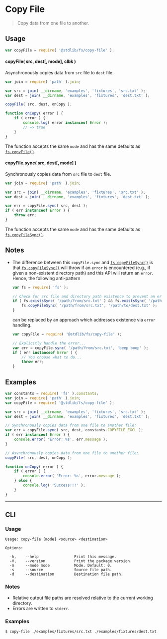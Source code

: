 <!--

@license Apache-2.0

Copyright (c) 2024 The Stdlib Authors.

Licensed under the Apache License, Version 2.0 (the "License");
you may not use this file except in compliance with the License.
You may obtain a copy of the License at

   http://www.apache.org/licenses/LICENSE-2.0

Unless required by applicable law or agreed to in writing, software
distributed under the License is distributed on an "AS IS" BASIS,
WITHOUT WARRANTIES OR CONDITIONS OF ANY KIND, either express or implied.
See the License for the specific language governing permissions and
limitations under the License.

-->

# Copy File

> Copy data from one file to another.

<section class="usage">

## Usage

```javascript
var copyFile = require( '@stdlib/fs/copy-file' );
```

#### copyFile( src, dest\[, mode], clbk )

Asynchronously copies data from `src` file to `dest` file.

```javascript
var join = require( 'path' ).join;

var src = join( __dirname, 'examples', 'fixtures', 'src.txt' );
var dest = join( __dirname, 'examples', 'fixtures', 'dest.txt' );

copyFile( src, dest, onCopy );

function onCopy( error ) {
    if ( error ) {
        console.log( error instanceof Error );
        // => true
    }
}
```

The function accepts the same `mode` and has the same defaults as [`fs.copyFile()`][node-fs].

#### copyFile.sync( src, dest\[, mode] )

Synchronously copies data from `src` file to `dest` file.

```javascript
var join = require( 'path' ).join;

var src = join( __dirname, 'examples', 'fixtures', 'src.txt' );
var dest = join( __dirname, 'examples', 'fixtures', 'dest.txt' );

var err = copyFile.sync( src, dest );
if ( err instanceof Error ) {
    throw err;
}
```

The function accepts the same `mode` and has the same defaults as [`fs.copyFileSync()`][node-fs].

</section>

<!-- /.usage -->

<section class="notes">

## Notes

-   The difference between this `copyFile.sync` and [`fs.copyFileSync()`][node-fs] is that [`fs.copyFileSync()`][node-fs] will throw if an `error` is encountered (e.g., if given a non-existent directory path) and this API will return an `error`. Hence, the following anti-pattern

    <!-- eslint-disable node/no-unsupported-features/node-builtins, node/no-sync -->

    ```javascript
    var fs = require( 'fs' );

    // Check for src file and directory path existence to prevent an error being thrown...
    if ( fs.existsSync( '/path/from/src.txt' ) && fs.existsSync( '/path/to' ) ) {
        fs.copyFileSync( '/path/from/src.txt', '/path/to/dest.txt' );
    }
    ```

    can be replaced by an approach which addresses existence via `error` handling.

    <!-- eslint-disable node/no-sync -->

    ```javascript
    var copyFile = require( '@stdlib/fs/copy-file' );

    // Explicitly handle the error...
    var err = copyFile.sync( '/path/from/src.txt', 'beep boop' );
    if ( err instanceof Error ) {
        // You choose what to do...
        throw err;
    }
    ```

</section>

<!-- /.notes -->

<section class="examples">

## Examples

<!-- eslint no-undef: "error" -->

```javascript
var constants = require( 'fs' ).constants;
var join = require( 'path' ).join;
var copyFile = require( '@stdlib/fs/copy-file' );

var src = join( __dirname, 'examples', 'fixtures', 'src.txt' );
var dest = join( __dirname, 'examples', 'fixtures', 'dest.txt' );

// Synchronously copies data from one file to another file:
var err = copyFile.sync( src, dest, constants.COPYFILE_EXCL );
if ( err instanceof Error ) {
    console.error( 'Error: %s', err.message );
}

// Asynchronously copies data from one file to another file:
copyFile( src, dest, onCopy );

function onCopy( error ) {
    if ( error ) {
        console.error( 'Error: %s', error.message );
    } else {
        console.log( 'Success!!!' );
    }
}
```

</section>

<!-- /.examples -->

* * *

<section class="cli">

## CLI

<section class="usage">

### Usage

```text
Usage: copy-file [mode] <source> <destination>

Options:

  -h,    --help                Print this message.
  -V,    --version             Print the package version.
  -m     --mode mode           Mode. Default: 0.
  -s     --source              Source file path.
  -d     --destination         Destination file path.
```

</section>

<!-- /.usage -->

<section class="notes">

### Notes

-   Relative output file paths are resolved relative to the current working directory.
-   Errors are written to `stderr`.

</section>

<!-- /.notes -->

<section class="examples">

### Examples

```bash
$ copy-file ./examples/fixtures/src.txt ./examples/fixtures/dest.txt
```

</section>

<!-- /.examples -->

</section>

<!-- /.cli -->

<!-- Section for related `stdlib` packages. Do not manually edit this section, as it is automatically populated. -->

<section class="related">

</section>

<!-- /.related -->

<!-- Section for all links. Make sure to keep an empty line after the `section` element and another before the `/section` close. -->

<section class="links">

[node-fs]: https://nodejs.org/api/fs.html

</section>

<!-- /.links -->

